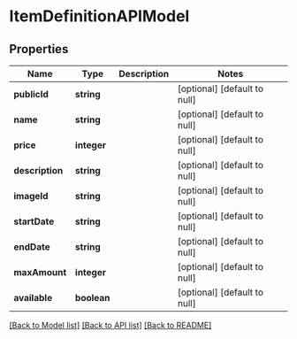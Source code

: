# ItemDefinitionAPIModel

## Properties
Name | Type | Description | Notes
------------ | ------------- | ------------- | -------------
**publicId** | **string** |  | [optional] [default to null]
**name** | **string** |  | [optional] [default to null]
**price** | **integer** |  | [optional] [default to null]
**description** | **string** |  | [optional] [default to null]
**imageId** | **string** |  | [optional] [default to null]
**startDate** | **string** |  | [optional] [default to null]
**endDate** | **string** |  | [optional] [default to null]
**maxAmount** | **integer** |  | [optional] [default to null]
**available** | **boolean** |  | [optional] [default to null]

[[Back to Model list]](../README.md#documentation-for-models) [[Back to API list]](../README.md#documentation-for-api-endpoints) [[Back to README]](../README.md)


